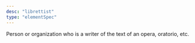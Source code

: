 ```yaml
---
desc: "librettist"
type: "elementSpec"
---
```


Person or organization who is a writer of the text of an opera, oratorio, etc.